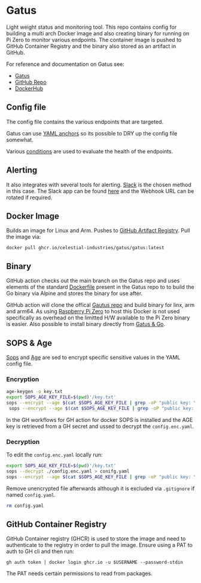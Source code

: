 # Gatus

Light weight status and monitoring tool. This repo contains config for building a multi arch Docker image and also creating binary for running on Pi Zero to monitor various endpoints. The container image is pushed to GitHub Container Registry and the binary also stored as an artifact in GitHub.

For reference and documentation on Gatus see:

- [Gatus](https://gatus.io/)
- [GitHub Repo](https://github.com/TwiN/gatus)
- [DockerHub](https://hub.docker.com/r/twinproduction/gatus)

## Config file
The config file contains the various endpoints that are targeted. 

Gatus can use [YAML anchors](https://github.com/TwiN/gatus#keeping-your-configuration-small) so its possible to DRY up the config file somewhat. 

Various [conditions](https://gatus.io/docs/conditions) are used to evaluate the health of the endpoints.

## Alerting 

It also integrates with several tools for alerting. [Slack](https://gatus.io/docs/alerting-slack) is the chosen method in this case. The Slack app can be found [here](https://api.slack.com/apps/A055J67H126/install-on-team) and the Webhook URL can be rotated if required.

## Docker Image

Builds an image for Linux and Arm. Pushes to [GitHub Artifact Registry]().
Pull the image via:

```
docker pull ghcr.io/celestial-industries/gatus/gatus:latest
```

## Binary

GitHub action checks out the main branch on the Gatus repo and uses elements of the standard [Dockerfile](https://github.com/TwiN/gatus/blob/master/Dockerfile) present in the Gatus repo to to build the Go binary via Alpine and stores the binary for use after.

GitHub action will clone the offical [Gautus repo](https://github.com/TwiN/gatus/tree/master) and build binary for linx, arm and arm64. As using [Raspberry Pi Zero](https://www.raspberrypi.com/products/raspberry-pi-zero-w/) to host this Docker is not used specifically as overhead on the limitted H/W available to the Pi Zero binary is easier. Also possible to install binary directly from [Gatus & Go](https://github.com/TwiN/gatus/tree/master#installing-as-binary). 

## SOPS & Age

[Sops](https://github.com/getsops/sops) and [Age](https://github.com/FiloSottile/age) are sed to encrypt specific sensitive values in the YAML config file.


### Encryption

``` bash
age-keygen -o key.txt
export SOPS_AGE_KEY_FILE=$(pwd)'/key.txt'
sops --encrypt --age $(cat $SOPS_AGE_KEY_FILE | grep -oP "public key: \K(.*)") --encrypted-regex '^INSERT_REGEX$' --in-place ./<FILENAME>
 sops --encrypt --age $(cat $SOPS_AGE_KEY_FILE | grep -oP "public key: \K(.*)") --encrypted-regex '^(webhook-url)$' --in-place ./config.enc.yaml
```

In the GH workflows for GH action for docker SOPS is installed and the AGE key is retrieved from a GH secret and ussed to decrypt the `config.enc.yaml`.

### Decryption

To edit the `config.enc.yaml` locally run:

``` bash
export SOPS_AGE_KEY_FILE=$(pwd)'/key.txt'
sops --decrypt ./config.enc.yaml > conifg.yaml
sops --encrypt --age $(cat $SOPS_AGE_KEY_FILE | grep -oP "public key: \K(.*)") --encrypted-regex '^(webhook-url)$' ./config.yaml > config.enc.yaml
```

Remove unencrypted file afterwards although it is excluded via `.gitignore` if named `config.yaml`.
``` bash
rm config.yaml
```

## GitHub Container Registry

GitHub Container registry (GHCR) is used to store the image and need to authenticate to the registry in order to pull the image. Ensure using a PAT to auth to GH cli and then run:

```
gh auth token | docker login ghcr.io -u $USERNAME --password-stdin
```

The PAT needs certain permissions to read from packages.
